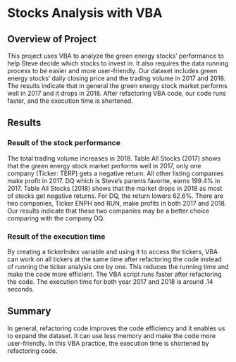 # Stocks Analysis with VBA
## Overview of Project

This project uses VBA to analyze the green energy stocks’ performance to help Steve decide which stocks to invest in. It also requires the data running process to be easier and more user-friendly. Our dataset includes green energy stocks’ daily closing price and the trading volume in 2017 and 2018. The results indicate that in general the green energy stock market performs well in 2017 and it drops in 2018. After refactoring VBA code, our code runs faster, and the execution time is shortened.

## Results

### Result of the stock performance

The total trading volume increases in 2018. Table All Stocks (2017) shows that the green energy stock market performs well in 2017, only one company (Ticker: TERP) gets a negative return. All other listing companies make profit in 2017. DQ which is Steve’s parents favorite, earns 199.4% in 2017. 
Table All Stocks (2018) shows that the market drops in 2018 as most of stocks get negative returns. For DQ, the return lowers 62.6%. 
There are two companies, Ticker ENPH and RUN, make profits in both 2017 and 2018. Our results indicate that these two companies may be a better choice comparing with the company DQ.

### Result of the execution time

By creating a tickerIndex variable and using it to access the tickers, VBA can work on all tickers at the same time after refactoring the code instead of running the ticker analysis one by one. This reduces the running time and make the code more efficient.
The VBA script runs faster after refactoring the code. The execution time for both year 2017 and 2018 is around .14 seconds.

## Summary
In general, refactoring code improves the code efficiency and it enables us to expand the dataset. It can use less memory and make the code more user-friendly.
In this VBA practice, the execution time is shortened by refactoring code.

